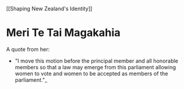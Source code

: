 [[Shaping New Zealand's Identity]]
# Meri Te Tai Magakahia
A quote from her:
- "I move this motion before the principal member and all honorable members so that a law may emerge from this parliament allowing women to vote and women to be accepted as members of the parliament."_